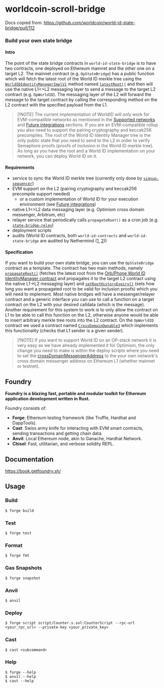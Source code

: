 # worldcoin-scroll-bridge

Docs copied from: https://github.com/worldcoin/world-id-state-bridge/pull/112



### Build your own state bridge

#### Intro

The point of the state bridge contracts in `world-id-state-bridge` is to have two contracts, one deployed on Ethereum
mainnet and the other one on a target L2. The mainnet contract (e.g. `OpStateBridge`) has a public function which will
fetch the latest root of the World ID merkle tree using the
[`WorldIDIdentityManagerImplV1`](https://github.com/worldcoin/world-id-contracts/blob/main/src/WorldIDIdentityManagerImplV1.sol)
method named
[`latestRoot()`](https://github.com/worldcoin/world-id-contracts/blob/42c26ecbd82fba56983addee6485d5b617960a2a/src/WorldIDIdentityManagerImplV1.sol#L433-L438)
and then will use the native L1<>L2 messaging layer to send a message to the target L2 contract (e.g. `OpWorldID`). The
messaging layer of the L2 will forward the message to the target contract by calling the corresponding method on the L2
contract with the specified payload from the L1.

> [!NOTE] The current implementation of WorldID will only work for EVM-compatible networks as mentioned in the
> [Supported networks](#supported-networks) and [Future integrations](#future-integrations) sections. If you are an
> EVM-compatible rollup you also need to support the pairing cryptography and keccak256 precompiles.
The root of the World ID Identity Manager tree is the only public state that you need to send to the L2 in order to
verify Semaphore proofs (proofs of inclusion in the World ID merkle tree). As long as you have the root and a World ID
implementation on your network, you can deploy World ID on it.

#### Requirements

- service to sync the World ID merkle tree (currently only done by
  [`signup-sequencer`](https://github.com/worldcoin/signup-sequencer))
- EVM support on the L2 (pairing cryptography and keccak256 precompile support needed)
  - or a custom implementation of World ID for your execution environment (see
    [Future integrations](#future-integrations))
- native L1<>L2 data messaging layer (e.g. Optimism cross domain messenger, Arbitrum, etc)
- relayer service that periodically calls `propagateRoot()` as a cron job (e.g.
  [`state-bridge-relay`](https://github.com/worldcoin/state-bridge-relay))
- deployment scripts
- audits (World ID contracts, both `world-id-contracts` and `world-id-state-bridge` are audited by Nethermind
  ([1](https://github.com/NethermindEth/PublicAuditReports/blob/main/NM0131-FINAL_WORLDCOIN_STATE_BRIDGE_CONTRACTS_UPGRADE.pdf),
  [2](https://github.com/NethermindEth/PublicAuditReports/blob/main/NM0122-FINAL_WORLDCOIN.pdf)))

#### Specification

If you want to build your own state bridge, you can use the `OpStateBridge` contract as a template. The contract has two
main methods, namely
[`propagateRoot()`](https://github.com/worldcoin/world-id-state-bridge/blob/main/src/OpStateBridge.sol#L126) (fetches
the latest root from the
[Orb/Phone World ID IdentityManager contract](https://docs.worldcoin.org/reference/address-book) and propagates it to
the target L2 contract using the native L1->L2 messaging layer) and
[`setRootHistoryExpiry()`](https://github.com/worldcoin/world-id-state-bridge/blob/main/src/OpStateBridge.sol#L170)
(sets how long you want a propagated root to be valid for inclusion proofs) which you will need to implement. Most
native bridges will have a messenger/relayer contract and a generic interface you can use to call a function on a target
contract on the L2 with your desired calldata (which is the message). Another requirement for this system to work is to
only allow the contract on L1 to be able to call this function on the L2, otherwise anyone would be able to insert
arbitrary merkle tree roots into the L2 contract. On the `OpWorldID` contract we used a contract named
[`CrossDomainOwnable3`](https://github.com/ethereum-optimism/optimism/blob/develop/packages/contracts-bedrock/src/L2/CrossDomainOwnable3.sol)
which implements this functionality (checks that L1 sender is a given sender).

> [!NOTE] If you want to support World ID on an OP-stack network it is very easy as we have already implemented it for
> Optimism, the only change you need to make is within the deploy scripts where you need to set the
> [crossDomainMessengerAddress](https://github.com/worldcoin/world-id-state-bridge/blob/main/src/script/deploy/op-stack/optimism/DeployOptimismStateBridgeGoerli.s.sol#L32)
> to the your own network's cross domain messenger address on Ethereum L1 (whether mainnet or testnet).



## Foundry

**Foundry is a blazing fast, portable and modular toolkit for Ethereum application development written in Rust.**

Foundry consists of:

-   **Forge**: Ethereum testing framework (like Truffle, Hardhat and DappTools).
-   **Cast**: Swiss army knife for interacting with EVM smart contracts, sending transactions and getting chain data.
-   **Anvil**: Local Ethereum node, akin to Ganache, Hardhat Network.
-   **Chisel**: Fast, utilitarian, and verbose solidity REPL.

## Documentation

https://book.getfoundry.sh/

## Usage

### Build

```shell
$ forge build
```

### Test

```shell
$ forge test
```

### Format

```shell
$ forge fmt
```

### Gas Snapshots

```shell
$ forge snapshot
```

### Anvil

```shell
$ anvil
```

### Deploy

```shell
$ forge script script/Counter.s.sol:CounterScript --rpc-url <your_rpc_url> --private-key <your_private_key>
```

### Cast

```shell
$ cast <subcommand>
```

### Help

```shell
$ forge --help
$ anvil --help
$ cast --help
```
